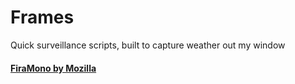 # Frames
Quick surveillance scripts, built to capture weather out my window

#### [FiraMono by Mozilla](https://github.com/mozilla/Fira/blob/master/LICENSE)
